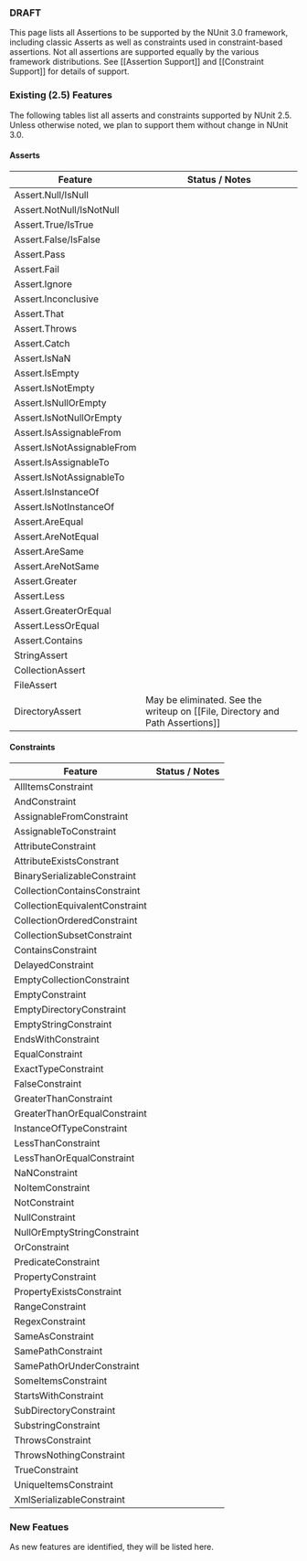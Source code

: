 ### DRAFT
This page lists all Assertions to be supported by the NUnit 3.0 framework, including classic Asserts as well as constraints used in constraint-based assertions. Not all assertions are supported equally by the various framework distributions. See [[Assertion Support]] and [[Constraint Support]] for details of support.

### Existing (2.5) Features

The following tables list all asserts and constraints supported by NUnit 2.5. Unless otherwise noted, we plan to support them without change in NUnit 3.0. 

#### Asserts

| Feature  |  Status / Notes  |
|----------|------------------|
| Assert.Null/IsNull        | |
| Assert.NotNull/IsNotNull  | |
| Assert.True/IsTrue        | |
| Assert.False/IsFalse      | |
| Assert.Pass               | |
| Assert.Fail               | |
| Assert.Ignore             | |
| Assert.Inconclusive       | |
| Assert.That               | |
| Assert.Throws             | |
| Assert.Catch              | |
| Assert.IsNaN              | |
| Assert.IsEmpty            | |
| Assert.IsNotEmpty         | |
| Assert.IsNullOrEmpty      | |
| Assert.IsNotNullOrEmpty   | |
| Assert.IsAssignableFrom   | |
| Assert.IsNotAssignableFrom| |
| Assert.IsAssignableTo     | |
| Assert.IsNotAssignableTo  | |
| Assert.IsInstanceOf       | |
| Assert.IsNotInstanceOf    | |
| Assert.AreEqual           | |
| Assert.AreNotEqual        | |
| Assert.AreSame            | |
| Assert.AreNotSame         | |
| Assert.Greater            | |
| Assert.Less               | |
| Assert.GreaterOrEqual     | |
| Assert.LessOrEqual        | |
| Assert.Contains           | |
| StringAssert              | |
| CollectionAssert          | |
| FileAssert                | |
| DirectoryAssert           | May be eliminated. See the writeup on [[File, Directory and Path Assertions]] |

#### Constraints

| Feature  |  Status / Notes  |
|----------|------------------|
| AllItemsConstraint              | |
| AndConstraint                   | |
| AssignableFromConstraint        | |
| AssignableToConstraint          | |
| AttributeConstraint             | |
| AttributeExistsConstrant        | |
| BinarySerializableConstraint    | |
| CollectionContainsConstraint    | |
| CollectionEquivalentConstraint  | |
| CollectionOrderedConstraint     | |
| CollectionSubsetConstraint      | |
| ContainsConstraint              | |
| DelayedConstraint               | |
| EmptyCollectionConstraint       | |
| EmptyConstraint                 | |
| EmptyDirectoryConstraint        | |
| EmptyStringConstraint           | |
| EndsWithConstraint              | |
| EqualConstraint                 | |
| ExactTypeConstraint             | |
| FalseConstraint                 | |
| GreaterThanConstraint           | |
| GreaterThanOrEqualConstraint    | |
| InstanceOfTypeConstraint        | |
| LessThanConstraint              | |
| LessThanOrEqualConstraint       | |
| NaNConstraint                   | |
| NoItemConstraint                | |
| NotConstraint                   | |
| NullConstraint                  | |
| NullOrEmptyStringConstraint     | |
| OrConstraint                    | |
| PredicateConstraint             | |
| PropertyConstraint              | |
| PropertyExistsConstraint        | |
| RangeConstraint                 | |
| RegexConstraint                 | |
| SameAsConstraint                | |
| SamePathConstraint              | |
| SamePathOrUnderConstraint       | |
| SomeItemsConstraint             | |
| StartsWithConstraint            | |
| SubDirectoryConstraint          | |
| SubstringConstraint             | |
| ThrowsConstraint                | |
| ThrowsNothingConstraint         | |
| TrueConstraint                  | |
| UniqueItemsConstraint           | |
| XmlSerializableConstraint       | |

### New Featues

As new features are identified, they will be listed here.


